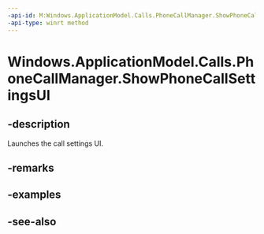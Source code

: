 ----api-id: M:Windows.ApplicationModel.Calls.PhoneCallManager.ShowPhoneCallSettingsUI
-api-type: winrt method
---<!-- Method syntaxpublic void ShowPhoneCallSettingsUI()--># Windows.ApplicationModel.Calls.PhoneCallManager.ShowPhoneCallSettingsUI## -descriptionLaunches the call settings UI.## -remarks## -examples## -see-also